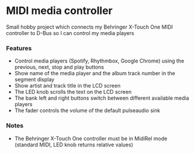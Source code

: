 # MIDI media controller

Small hobby project which connects my Behringer X-Touch One MIDI controller to D-Bus so I can control my media players

### Features

- Control media players (Spotify, Rhythmbox, Google Chrome) using the previous, next, stop and play buttons
- Show name of the media player and the album track number in the segment display
- Show artist and track title in the LCD screen
- The LED knob scrolls the text on the LCD screen
- The bank left and right buttons switch between different available media players
- The fader controls the volume of the default pulseaudio sink

### Notes

- The Behringer X-Touch One controller must be in MidiRel mode (standard MIDI, LED knob returns relative values)

